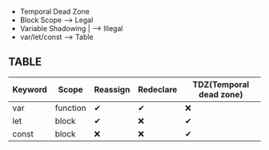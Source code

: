 * Temporal Dead Zone
* Block Scope
  --> Legal
* Variable Shadowing  |
  --> Illegal
* var/let/const       --> Table

## TABLE

| Keyword | Scope    | Reassign | Redeclare | TDZ(Temporal dead zone) |
| ------- | -------- | -------- | --------- | ----------------------- |
| var     | function | ✔       | ✔        | ❌                      |
| let     | block    | ✔       | ❌        | ✔                      |
| const   | block    | ❌       | ❌        | ✔                     |